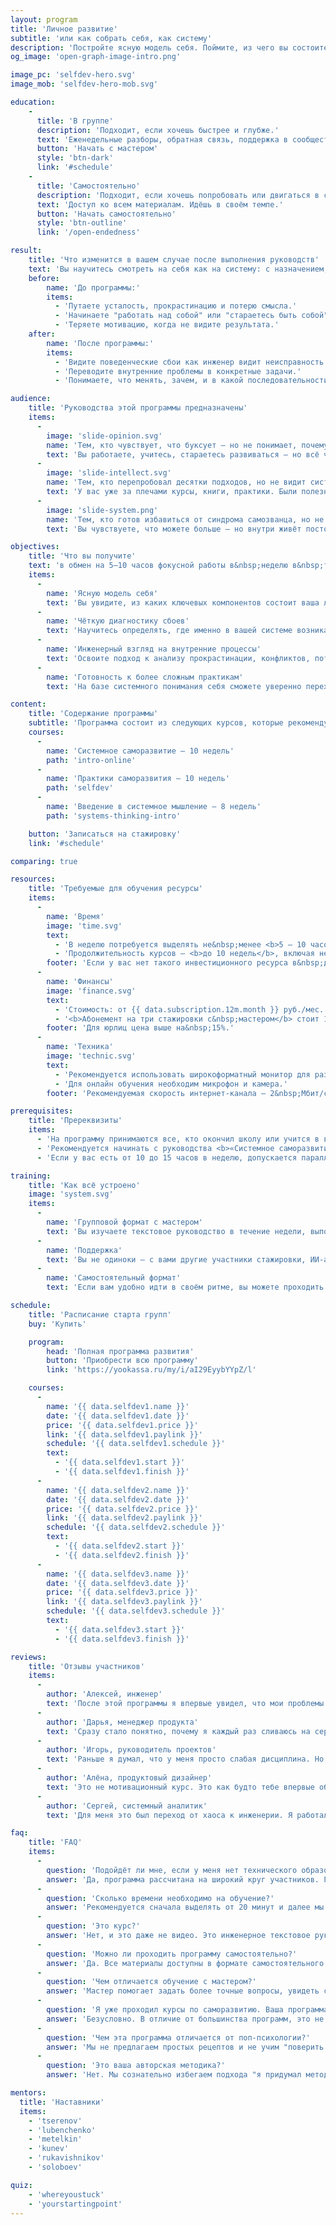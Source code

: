 ```yaml
---
layout: program
title: 'Личное развитие'
subtitle: 'или как собрать себя, как систему'
description: 'Постройте ясную модель себя. Поймите, из чего вы состоите. Что вас двигает. Что мешает. И как это изменить.'
og_image: 'open-graph-image-intro.png'

image_pc: 'selfdev-hero.svg'
image_mob: 'selfdev-hero-mob.svg'

education:
    -
      title: 'В группе'
      description: 'Подходит, если хочешь быстрее и глубже.'
      text: 'Еженедельные разборы, обратная связь, поддержка в сообществе.'
      button: 'Начать с мастером'
      style: 'btn-dark'
      link: '#schedule'
    -
      title: 'Самостоятельно'
      description: 'Подходит, если хочешь попробовать или двигаться в своем ритме.'
      text: 'Доступ ко всем материалам. Идёшь в своём темпе.'
      button: 'Начать самостоятельно'
      style: 'btn-outline'
      link: '/open-endedness'

result:
    title: 'Что изменится в вашем случае после выполнения руководств'
    text: 'Вы научитесь смотреть на себя как на систему: с назначением, логикой поведения, узлами сбоев и точками роста. Вместо туманных ощущений вроде "что‑то не так" появится конкретика: где именно происходит сбой, почему он повторяется и что с этим делать. Вы перестанете метаться между лайфхаками и советами гуру — и начнёте сами выстраивать устойчивую траекторию развития.'
    before:
        name: 'До программы:'
        items:
          - 'Путаете усталость, прокрастинацию и потерю смысла.'
          - 'Начинаете "работать над собой" или "стараетесь быть собой", не понимая, что именно и как менять.'
          - 'Теряете мотивацию, когда не видите результата.'
    after:
        name: 'После программы:'
        items:
          - 'Видите поведенческие сбои как инженер видит неисправность в системе.'
          - 'Переводите внутренние проблемы в конкретные задачи.'
          - 'Понимаете, что менять, зачем, и в какой последовательности.'

audience:
    title: 'Руководства этой программы предназначены'
    items:
      -
        image: 'slide-opinion.svg'
        name: 'Тем, кто чувствует, что буксует — но не понимает, почему'
        text: 'Вы работаете, учитесь, стараетесь развиваться — но всё чаще ловите себя на ощущении пробуксовки. Прогресса нет, удовлетворения тоже. Вы хотите понять, где и почему застряли, чтобы наконец сдвинуться с места — не методом перебора, а осознанно.'
      -
        image: 'slide-intellect.svg'
        name: 'Тем, кто перепробовал десятки подходов, но не видит системных изменений'
        text: 'У вас уже за плечами курсы, книги, практики. Были полезные идеи — но они не закрепились. Всё, что вы пробовали, так и осталось несвязанным. Вы ищете не очередной метод, а рамку, которая поможет увязать опыт в систему и, наконец, начать движение вперёд — не по кругу, а по восходящей траектории.'
      -
        image: 'slide-system.png'
        name: 'Тем, кто готов избавиться от синдрома самозванца, но не понимает, что именно нужно менять'
        text: 'Вы чувствуете, что можете больше — но внутри живёт постоянное сомнение: "А вдруг это случайность? А вдруг я недостаточно компетентен?" Вы пробуете "поверить в себя", но это не работает надолго. Вам важно не просто поднять уверенность, а понять, откуда берётся внутренний сбой — и как системно изменить свою личную архитектуру, чтобы опираться на реальные основания, а не на самоутешение.'

objectives:
    title: 'Что вы получите'
    text: 'в обмен на 5–10 часов фокусной работы в&nbsp;неделю в&nbsp;течение 9&nbsp;недель'
    items:
      -
        name: 'Ясную модель себя'
        text: 'Вы увидите, из каких ключевых компонентов состоит ваша личность и как они связаны между собой'
      -
        name: 'Чёткую диагностику сбоев'
        text: 'Научитесь определять, где именно в вашей системе возникают повторяющиеся ошибки и почему'
      -
        name: 'Инженерный взгляд на внутренние процессы'
        text: 'Освоите подход к анализу прокрастинации, конфликтов, потери мотивации не через эмоции, а через структуру'
      -
        name: 'Готовность к более сложным практикам'
        text: 'На базе системного понимания себя сможете уверенно переходить к глубокому саморазвитию и перестройке личной стратегии'

content:
    title: 'Содержание программы'
    subtitle: 'Программа состоит из следующих курсов, которые рекомендуется проходить последовательно'
    courses:
      -
        name: 'Системное саморазвитие — 10 недель'
        path: 'intro-online'
      -
        name: 'Практики саморазвития — 10 недель'
        path: 'selfdev'
      -
        name: 'Введение в системное мышление — 8 недель'
        path: 'systems-thinking-intro'

    button: 'Записаться на стажировку'
    link: '#schedule'

comparing: true

resources:
    title: 'Требуемые для обучения ресурсы'
    items:
      -
        name: 'Время'
        image: 'time.svg'
        text:
          - 'В неделю потребуется выделять не&nbsp;менее <b>5 — 10 часов</b>.'
          - 'Продолжительность курсов — <b>до 10 недель</b>, включая неделю на&nbsp;подготовку к&nbsp;защите.'
        footer: 'Если у вас нет такого инвестиционного ресурса в&nbsp;данный момент, отложите прохождение стажировки.'
      -
        name: 'Финансы'
        image: 'finance.svg'
        text:
          - 'Стоимость: от {{ data.subscription.12m.month }} руб./мес. за&nbsp;самостоятельное обучение, до&nbsp;69&nbsp;тыс.&nbsp;руб. за&nbsp;курс с&nbsp;мастером.'
          - '<b>Абонемент на три стажировки с&nbsp;мастером</b> стоит 130&nbsp;тыс.&nbsp;руб. (с&nbsp;учётом скидки&nbsp;20%).'
        footer: 'Для юрлиц цена выше на&nbsp;15%.'
      -
        name: 'Техника'
        image: 'technic.svg'
        text:
          - 'Рекомендуется использовать широкоформатный монитор для разделения на два экрана: один для чтения руководства, другой для заметок.'
          - 'Для онлайн обучения необходим микрофон и камера.'
        footer: 'Рекомендуемая скорость интернет-канала — 2&nbsp;Мбит/с и&nbsp;выше.'

prerequisites:
    title: 'Пререквизиты'
    items:
      - 'На программу принимаются все, кто окончил школу или учится в вузе. Наличие технического образования не требуется.'
      - 'Рекомендуется начинать с руководства <b>«Системное саморазвитие»</b>, особенно если вы впервые сталкиваетесь с инженерным подходом к личности.'
      - 'Если у вас есть от 10 до 15 часов в неделю, допускается параллельное изучение первых двух руководств. Однако, одновременное прохождение всех трех руководств не рекомендуется — так вы теряете фокус и снижаете глубину проработки.'

training:
    title: 'Как всё устроено'
    image: 'system.svg'
    items:
      -
        name: 'Групповой формат с мастером'
        text: 'Вы изучаете текстовое руководство в течение недели, выполняете задания и участвуете в еженедельной онлайн-встрече с мастером. На встрече разбираются ключевые идеи и вопросы. Мастер проверяет ваши задания, даёт обратную связь в чате Telegram и комментирует ваши публикации в клубе единомышленников.'
      -
        name: 'Поддержка'
        text: 'Вы не одиноки — с вами другие участники стажировки, ИИ-ассистент, а также сообщество в клубе. Это среда, в которой можно обсуждать, уточнять и углублять понимание.'
      -
        name: 'Самостоятельный формат'
        text: 'Если вам удобно идти в своём ритме, вы можете проходить руководство самостоятельно — без обратной связи от мастера. Для доступа к материалам оформите <a href="/open-endedness">подписку</a>.'

schedule:
    title: 'Расписание старта групп'
    buy: 'Купить'

    program:
        head: 'Полная программа развития'
        button: 'Приобрести всю программу'
        link: 'https://yookassa.ru/my/i/aI29EyybYYpZ/l'

    courses:
      -
        name: '{{ data.selfdev1.name }}'
        date: '{{ data.selfdev1.date }}'
        price: '{{ data.selfdev1.price }}'
        link: '{{ data.selfdev1.paylink }}'
        schedule: '{{ data.selfdev1.schedule }}'
        text:
          - '{{ data.selfdev1.start }}'
          - '{{ data.selfdev1.finish }}'
      -
        name: '{{ data.selfdev2.name }}'
        date: '{{ data.selfdev2.date }}'
        price: '{{ data.selfdev2.price }}'
        link: '{{ data.selfdev2.paylink }}'
        schedule: '{{ data.selfdev2.schedule }}'
        text:
          - '{{ data.selfdev2.start }}'
          - '{{ data.selfdev2.finish }}'
      -
        name: '{{ data.selfdev3.name }}'
        date: '{{ data.selfdev3.date }}'
        price: '{{ data.selfdev3.price }}'
        link: '{{ data.selfdev3.paylink }}'
        schedule: '{{ data.selfdev3.schedule }}'
        text:
          - '{{ data.selfdev3.start }}'
          - '{{ data.selfdev3.finish }}'

reviews:
    title: 'Отзывы участников'
    items:
      -
        author: 'Алексей, инженер'
        text: 'После этой программы я впервые увидел, что мои проблемы — не “во мне”, а в том, как я думаю. И это можно чинить.'
      -
        author: 'Дарья, менеджер продукта'
        text: 'Сразу стало понятно, почему я каждый раз сливаюсь на середине любого проекта. И что с этим делать.'
      -
        author: 'Игорь, руководитель проектов'
        text: 'Раньше я думал, что у меня просто слабая дисциплина. Но, пройдя Интро, понял: я всё время пытался решать не ту задачу. Вместо силы воли мне не хватало архитектуры себя. Теперь у меня есть карта — куда смотреть и что менять.'
      -
        author: 'Алёна, продуктовый дизайнер'
        text: 'Это не мотивационный курс. Это как будто тебе впервые объяснили, как ты вообще устроен. Я наконец-то увидела, почему постоянно возвращаюсь к одним и тем же ошибкам. И впервые поняла, с чего начать изменения, чтобы они были устойчивыми.'
      -
        author: 'Сергей, системный аналитик'
        text: 'Для меня это был переход от хаоса к инженерии. Я работал с коучами, психологами, практиками — было полезно, но всё разрозненно. А тут — целостная система. Без давления, без оценок. Просто логика, структура и спокойная работа над собой.'

faq:
    title: 'FAQ'
    items:
      -
        question: 'Подойдёт ли мне, если у меня нет технического образования?'
        answer: 'Да, программа рассчитана на широкий круг участников. Главное — желание мыслить системно и готовность работать с собой как с системой. У вас будет своя траектория развития. '
      -
        question: 'Сколько времени необходимо на обучение?'
        answer: 'Рекомендуется сначала выделять от 20 минут и далее мы дойдем до 1,5 часов в день. В среднем вам будет необходимо 5–10 часов в неделю, чтобы вы успевали не только изучать материалы, но и применять их к собственной жизни и работе.'
      -
        question: 'Это курс?'
        answer: 'Нет, и это даже не видео. Это инженерное текстовое руководство, которое вы применяете в своей реальности. Его можно использовать повторно — как инструмент диагностики и анализа изменений.'
      -
        question: 'Можно ли проходить программу самостоятельно?'
        answer: 'Да. Все материалы доступны в формате самостоятельного изучения: вы получаете тексты, упраждения для моделирования, пояснения и работаете в удобном для вас ритме. Однако, без проверки мастером.'
      -
        question: 'Чем отличается обучение с мастером?'
        answer: 'Мастер помогает задать более точные вопросы, увидеть слепые зоны, ускорить диагностику и перейти от теории к практике. Многие участники отмечают, что сопровождение позволяет глубже проработать материал и быстрее получить результат.'
      -
        question: 'Я уже проходил курсы по саморазвитию. Ваша программа будет ли полезна?'
        answer: 'Безусловно. В отличие от большинства программ, это не набор советов и отдельных техник. Это — инженерная рамка, которая позволяет связать воедино ваш предыдущий опыт, систематизировать знания и выстроить устойчивую траекторию изменений. Мы объединили многие практики вместе: инвестирование и учет времени, мышление письмом, личное стратегирование и планирование, организация досуга, формирование окружения и многие другие.'
      -
        question: 'Чем эта программа отличается от поп-психологии?'
        answer: 'Мы не предлагаем простых рецептов и не учим "поверить в себя". Мы даём структурную модель личности, основанную на системном мышлении, инженерных подходах и лучших мировых практиках в области развития интеллекта, стратегии, ИИ и мышления.'
      -
        question: 'Это ваша авторская методика?'
        answer: 'Нет. Мы сознательно избегаем подхода "я придумал метод — следуй за мной". Эта программа — результат соединения проверенных практик из разных мировых школ: системного мышления, когнитивной науки, инженерии, методологии и образовательного дизайна. Мы собираем фундаментальное образование нового типа — без догм, но с чёткой архитектурой.'

mentors:
  title: 'Наставники'
  items:
    - 'tserenov'
    - 'lubenchenko'
    - 'metelkin'
    - 'kunev'
    - 'rukavishnikov'
    - 'soloboev'

quiz:
    - 'whereyoustuck'
    - 'yourstartingpoint'
---
```

